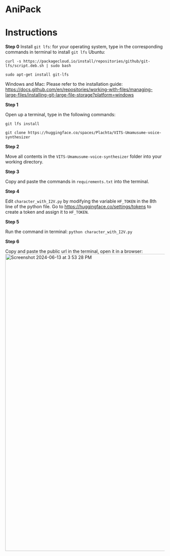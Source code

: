 # AniPack
# Instructions

<b>Step 0</b>
Install ```git lfs```: for your operating system, type in the corresponding commands in terminal to install ```git lfs```
  Ubuntu: 
  
    curl -s https://packagecloud.io/install/repositories/github/git-lfs/script.deb.sh | sudo bash

    sudo apt-get install git-lfs
  Windows and Mac:
    Please refer to the installation guide: https://docs.github.com/en/repositories/working-with-files/managing-large-files/installing-git-large-file-storage?platform=windows

<b>Step 1</b>

Open up a terminal, type in the following commands:

```git lfs install```

```git clone https://huggingface.co/spaces/Plachta/VITS-Umamusume-voice-synthesizer```

<b>Step 2</b>

Move all contents in the ```VITS-Umamusume-voice-synthesizer``` folder into your working directory.

<b>Step 3</b>

Copy and paste the commands in ```requirements.txt``` into the terminal.

<b>Step 4</b>

Edit ```character_with_I2V.py``` by modifying the variable ```HF_TOKEN``` in the 8th line of the python file. Go to https://huggingface.co/settings/tokens to create a token and assign it to ```HF_TOKEN```.

<b>Step 5</b>

Run the command in terminal: ```python character_with_I2V.py```

<b>Step 6</b>

Copy and paste the public url in the terminal, open it in a browser: <img width="936" alt="Screenshot 2024-06-13 at 3 53 28 PM" src="https://github.com/ShellCodingGH/AniPack/assets/49096303/74696d0f-0d7d-4302-8ebc-5e0789c26ddf">
